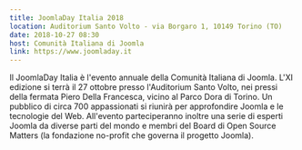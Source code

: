 ```yaml
---
title: JoomlaDay Italia 2018
location: Auditorium Santo Volto - via Borgaro 1, 10149 Torino (TO)
date: 2018-10-27 08:30
host: Comunità Italiana di Joomla
link: https://www.joomladay.it
---
```


Il JoomlaDay Italia è l'evento annuale della Comunità Italiana di Joomla.
L'XI edizione si terrà il 27 ottobre presso l'Auditorium Santo Volto, nei pressi della fermata Piero Della Francesca, vicino al Parco Dora di Torino.
Un pubblico di circa 700 appassionati si riunirà per approfondire Joomla e le tecnologie del Web.
All'evento parteciperanno inoltre una serie di esperti Joomla da diverse parti del mondo e membri del Board di Open Source Matters (la fondazione no-profit che governa il progetto Joomla).
